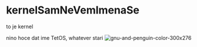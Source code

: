 #     kernelSamNeVemImenaSe
to je kernel

nino hoce dat ime TetOS, whatever stari
![gnu-and-penguin-color-300x276](https://github.com/user-attachments/assets/62cf698c-6448-4a4b-9474-3f1a0109c9ce)
